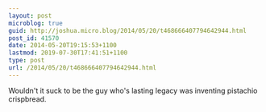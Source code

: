```yaml
---
layout: post
microblog: true
guid: http://joshua.micro.blog/2014/05/20/t468666407794642944.html
post_id: 41570
date: 2014-05-20T19:15:53+1100
lastmod: 2019-07-30T17:41:51+1100
type: post
url: /2014/05/20/t468666407794642944.html
---
```

Wouldn't it suck to be the guy who's lasting legacy was inventing pistachio crispbread.
